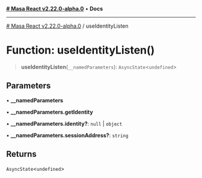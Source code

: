 [**# Masa React v2.22.0-alpha.0**](../README.md) • **Docs**

***

[# Masa React v2.22.0-alpha.0](../globals.md) / useIdentityListen

# Function: useIdentityListen()

> **useIdentityListen**(`__namedParameters`): `AsyncState`\<`undefined`\>

## Parameters

• **\_\_namedParameters**

• **\_\_namedParameters.getIdentity**

• **\_\_namedParameters.identity?**: `null` \| `object`

• **\_\_namedParameters.sessionAddress?**: `string`

## Returns

`AsyncState`\<`undefined`\>

